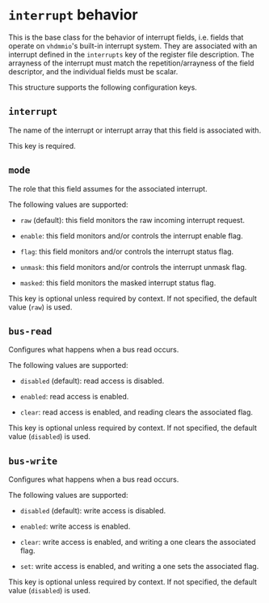 # `interrupt` behavior

This is the base class for the behavior of interrupt fields, i.e. fields
that operate on `vhdmmio`'s built-in interrupt system. They are associated
with an interrupt defined in the `interrupts` key of the register file
description. The arrayness of the interrupt must match the
repetition/arrayness of the field descriptor, and the individual fields
must be scalar.

This structure supports the following configuration keys.

## `interrupt`

The name of the interrupt or interrupt array that this field is
associated with.

This key is required.

## `mode`

The role that this field assumes for the associated interrupt.

The following values are supported:

 - `raw` (default): this field monitors the raw incoming interrupt request.

 - `enable`: this field monitors and/or controls the interrupt enable flag.

 - `flag`: this field monitors and/or controls the interrupt status flag.

 - `unmask`: this field monitors and/or controls the interrupt unmask flag.

 - `masked`: this field monitors the masked interrupt status flag.

This key is optional unless required by context. If not specified, the default value (`raw`) is used.

## `bus-read`

Configures what happens when a bus read occurs.

The following values are supported:

 - `disabled` (default): read access is disabled.

 - `enabled`: read access is enabled.

 - `clear`: read access is enabled, and reading clears the associated flag.

This key is optional unless required by context. If not specified, the default value (`disabled`) is used.

## `bus-write`

Configures what happens when a bus read occurs.

The following values are supported:

 - `disabled` (default): write access is disabled.

 - `enabled`: write access is enabled.

 - `clear`: write access is enabled, and writing a one clears the associated flag.

 - `set`: write access is enabled, and writing a one sets the associated flag.

This key is optional unless required by context. If not specified, the default value (`disabled`) is used.